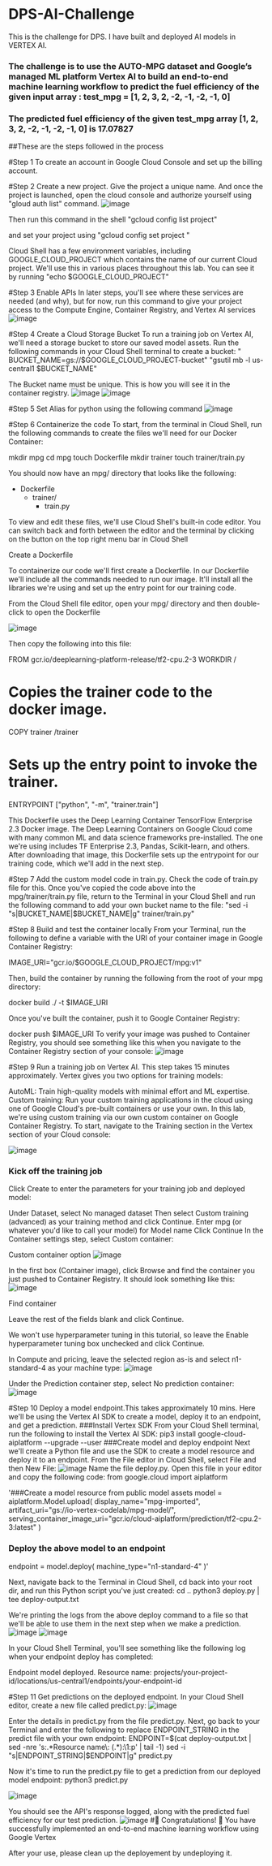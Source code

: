 # DPS-AI-Challenge
This is the challenge for DPS. I have built and deployed AI models in VERTEX AI.

### The challenge is to use the AUTO-MPG dataset and  Google’s managed ML platform Vertex AI to build an end-to-end machine learning workflow to predict the fuel efficiency of the given input array : test_mpg = [1, 2, 3, 2, -2, -1, -2, -1, 0]

### The predicted fuel efficiency of the given test_mpg array [1, 2, 3, 2, -2, -1, -2, -1, 0] is 17.07827

##These are the steps followed in the process

#Step 1
To create an account in Google Cloud Console and set up the billing account.

#Step 2
Create a new project. Give the project a unique name. And once the project is launched, open the cloud console and authorize yourself using "gloud auth list" command.
![image](https://user-images.githubusercontent.com/63927839/137310775-c72a33f5-4538-4515-85d8-1e83674e1024.png)

Then run this command in the shell
"gcloud config list project"

and set your project using "gcloud config set project <unique-project-id>"
  
Cloud Shell has a few environment variables, including GOOGLE_CLOUD_PROJECT which contains the name of our current Cloud project. We'll use this in various places throughout this lab. You can see it by running "echo $GOOGLE_CLOUD_PROJECT"
  
  #Step 3
  Enable APIs
  In later steps, you'll see where these services are needed (and why), but for now, run this command to give your project access to the Compute Engine, Container Registry, and Vertex AI services
  ![image](https://user-images.githubusercontent.com/63927839/137311275-c65d0b69-6b3e-452d-a893-40084b957430.png)

  #Step 4
  Create a Cloud Storage Bucket
  To run a training job on Vertex AI, we'll need a storage bucket to store our saved model assets. Run the following commands in your Cloud Shell terminal to create a bucket:
 " BUCKET_NAME=gs://$GOOGLE_CLOUD_PROJECT-bucket"
  "gsutil mb -l us-central1 $BUCKET_NAME"
  
  The Bucket name must be unique.
  This is how you will see it in the container registry.
  ![image](https://user-images.githubusercontent.com/63927839/137311469-5d6ed01a-c421-4388-b004-f3ec93d3e003.png)
![image](https://user-images.githubusercontent.com/63927839/137311523-e491a9a4-53f5-4276-ab87-26ba91dc6b0a.png)

  #Step 5
  Set Alias for python using the following command
  ![image](https://user-images.githubusercontent.com/63927839/137311769-e5190b31-0f1e-4289-b9d7-05e7f99b2c88.png)

  #Step 6
  Containerize the code 
  To start, from the terminal in Cloud Shell, run the following commands to create the files we'll need for our Docker Container:
  
  mkdir mpg
  cd mpg
  touch Dockerfile
  mkdir trainer
  touch trainer/train.py
  
  You should now have an mpg/ directory that looks like the following:
  + Dockerfile
    + trainer/
      + train.py
  
  To view and edit these files, we'll use Cloud Shell's built-in code editor. You can switch back and forth between the editor and the terminal by clicking on the button on the   top right menu bar in Cloud Shell
  
  Create a Dockerfile
  
  To containerize our code we'll first create a Dockerfile. In our Dockerfile we'll include all the commands needed to run our image. It'll install all the libraries we're using   and set up the entry point for our training code.

  From the Cloud Shell file editor, open your mpg/ directory and then double-click to open the Dockerfile
  
  ![image](https://user-images.githubusercontent.com/63927839/137311999-7e3c4bf2-4db2-4fb4-85e1-c73c4453c159.png)
  
  Then copy the following into this file:


FROM gcr.io/deeplearning-platform-release/tf2-cpu.2-3
WORKDIR /

# Copies the trainer code to the docker image.
COPY trainer /trainer

# Sets up the entry point to invoke the trainer.
ENTRYPOINT ["python", "-m", "trainer.train"]
  
  This Dockerfile uses the Deep Learning Container TensorFlow Enterprise 2.3 Docker image. The Deep Learning Containers on Google Cloud come with many common ML and data science frameworks pre-installed. The one we're using includes TF Enterprise 2.3, Pandas, Scikit-learn, and others. After downloading that image, this Dockerfile sets up the entrypoint for our training code, which we'll add in the next step.
  
  
  #Step 7 
  Add the custom model code in train.py. Check the code of train.py file for this.
  Once you've copied the code above into the mpg/trainer/train.py file, return to the Terminal in your Cloud Shell and run the following command to add your own bucket name to     the file:
  "sed -i "s|BUCKET_NAME|$BUCKET_NAME|g" trainer/train.py"
  
  #Step 8
   Build and test the container locally
  From your Terminal, run the following to define a variable with the URI of your container image in Google Container Registry:


  IMAGE_URI="gcr.io/$GOOGLE_CLOUD_PROJECT/mpg:v1"
  
  Then, build the container by running the following from the root of your mpg directory:


  docker build ./ -t $IMAGE_URI
  
  Once you've built the container, push it to Google Container Registry:


docker push $IMAGE_URI
  To verify your image was pushed to Container Registry, you should see something like this when you navigate to the Container Registry section of your console:
  ![image](https://user-images.githubusercontent.com/63927839/137312445-dd4e8dff-5738-414e-a490-84ee5dc60973.png)
  
  #Step 9
  Run a training job on Vertex AI. This step takes 15 minutes approximately.
  Vertex gives you two options for training models:

AutoML: Train high-quality models with minimal effort and ML expertise.
Custom training: Run your custom training applications in the cloud using one of Google Cloud's pre-built containers or use your own.
In this lab, we're using custom training via our own custom container on Google Container Registry. To start, navigate to the Training section in the Vertex section of your Cloud console:

![image](https://user-images.githubusercontent.com/63927839/137312579-f10104f5-1d6f-41fa-933a-cc710c8b83f0.png)
  
 ### Kick off the training job
Click Create to enter the parameters for your training job and deployed model:

Under Dataset, select No managed dataset
Then select Custom training (advanced) as your training method and click Continue.
Enter mpg (or whatever you'd like to call your model) for Model name
Click Continue
In the Container settings step, select Custom container:

Custom container option
  ![image](https://user-images.githubusercontent.com/63927839/137312733-5d39497a-85ab-4d6b-999d-6e4153b1a9f5.png)


In the first box (Container image), click Browse and find the container you just pushed to Container Registry. It should look something like this:
  ![image](https://user-images.githubusercontent.com/63927839/137312786-bb6ce8f5-a973-49b9-8eaf-fc8481ed08ca.png)


Find container

Leave the rest of the fields blank and click Continue.

We won't use hyperparameter tuning in this tutorial, so leave the Enable hyperparameter tuning box unchecked and click Continue.

In Compute and pricing, leave the selected region as-is and select n1-standard-4 as your machine type:
  ![image](https://user-images.githubusercontent.com/63927839/137312811-9e533a98-5861-4844-a28b-a340d5f7062d.png)


Under the Prediction container step, select No prediction container:
  ![image](https://user-images.githubusercontent.com/63927839/137312840-3e778bd8-8972-4498-9725-c09154511033.png)

  
  #Step 10
  Deploy a model endpoint.This takes approximately 10 mins.
  Here we'll be using the Vertex AI SDK to create a model, deploy it to an endpoint, and get a prediction.
  ###Install Vertex SDK
  From your Cloud Shell terminal, run the following to install the Vertex AI SDK:
    pip3 install google-cloud-aiplatform --upgrade --user
  ###Create model and deploy endpoint
  Next we'll create a Python file and use the SDK to create a model resource and deploy it to an endpoint. From the File editor in Cloud Shell, select File and then New File:
  ![image](https://user-images.githubusercontent.com/63927839/137313121-cefeecd7-59a8-46c7-bd02-ccbabc2757ea.png)
  Name the file deploy.py. Open this file in your editor and copy the following code:
  from google.cloud import aiplatform

'###Create a model resource from public model assets
model = aiplatform.Model.upload(
    display_name="mpg-imported",
    artifact_uri="gs://io-vertex-codelab/mpg-model/",
    serving_container_image_uri="gcr.io/cloud-aiplatform/prediction/tf2-cpu.2-3:latest"
)

### Deploy the above model to an endpoint
endpoint = model.deploy(
    machine_type="n1-standard-4"
)'
  
  Next, navigate back to the Terminal in Cloud Shell, cd back into your root dir, and run this Python script you've just created:
  cd ..
  python3 deploy.py | tee deploy-output.txt
  
  We're printing the logs from the above deploy command to a file so that we'll be able to use them in the next step when we make a prediction.
  ![image](https://user-images.githubusercontent.com/63927839/137313393-eb2671cb-b33c-4522-945a-4129d17b2866.png)
![image](https://user-images.githubusercontent.com/63927839/137313431-5a30fe37-6695-48df-96e7-4fa3eb60261b.png)

  In your Cloud Shell Terminal, you'll see something like the following log when your endpoint deploy has completed:


Endpoint model deployed. Resource name: projects/your-project-id/locations/us-central1/endpoints/your-endpoint-id
  
  
  #Step 11
  Get predictions on the deployed endpoint. 
  In your Cloud Shell editor, create a new file called predict.py:
  ![image](https://user-images.githubusercontent.com/63927839/137313537-ad3d4c2d-1387-423d-8444-3968a8260459.png)

  Enter the details in predict.py from the file predict.py.
  Next, go back to your Terminal and enter the following to replace ENDPOINT_STRING in the predict file with your own endpoint:
  ENDPOINT=$(cat deploy-output.txt | sed -nre 's:.*Resource name\: (.*):\1:p' | tail -1)
  sed -i "s|ENDPOINT_STRING|$ENDPOINT|g" predict.py
  
  Now it's time to run the predict.py file to get a prediction from our deployed model endpoint:
  python3 predict.py
  
  ![image](https://user-images.githubusercontent.com/63927839/137313778-55130e08-2050-414d-ab00-c92a8934b97d.png)

  You should see the API's response logged, along with the predicted fuel efficiency for our test prediction.
  ![image](https://user-images.githubusercontent.com/63927839/137313895-cbd935ae-f20e-447a-a1d4-b7c891ac3960.png)
#🎉 Congratulations! 🎉
  You have successfully implemented an end-to-end machine learning workflow using Google Vertex 
  
  After your use, please clean up the deployement by undeploying it.
  

  

